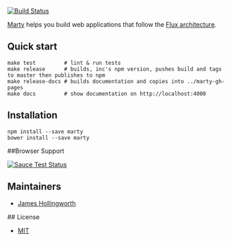 [![Build Status](https://travis-ci.org/jhollingworth/marty.svg?branch=master)](https://travis-ci.org/jhollingworth/marty)


[Marty](http://martyjs.org) helps you build web applications that follow the [Flux architecture](http://facebook.github.io/flux/docs/overview.html).

## Quick start

```
make test         # lint & run tests
make release      # builds, inc's npm version, pushes build and tags to master then publishes to npm
make release-docs # builds documentation and copies into ../marty-gh-pages
make docs         # show documentation on http://localhost:4000
```

## Installation

```
npm install --save marty
bower install --save marty
```

##Browser Support

[![Sauce Test Status](https://saucelabs.com/browser-matrix/jhollingworth.svg)](https://saucelabs.com/u/jhollingworth)


## Maintainers

* [James Hollingworth](http://github.com/jhollingworth)

## License

* [MIT](https://raw.github.com/jhollingworth/marty/master/LICENSE)